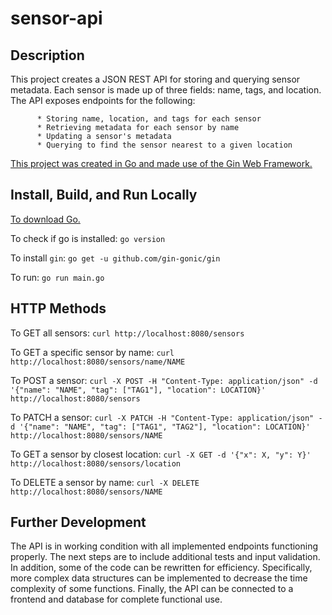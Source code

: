 # sensor-api

## Description

This project creates a JSON REST API for storing and querying sensor metadata. Each sensor is made up of three fields: name, tags, and location. The API exposes endpoints for the following:

          * Storing name, location, and tags for each sensor
          * Retrieving metadata for each sensor by name
          * Updating a sensor's metadata
          * Querying to find the sensor nearest to a given location
          
[This project was created in Go and made use of the Gin Web Framework.](https://github.com/gin-gonic/gin)

## Install, Build, and Run Locally

[To download Go.](https://go.dev/doc/install)

To check if go is installed:
`go version`

To install `gin`:
`go get -u github.com/gin-gonic/gin`

To run:
`go run main.go`

## HTTP Methods

To GET all sensors:
`curl http://localhost:8080/sensors`

To GET a specific sensor by name:
`curl http://localhost:8080/sensors/name/NAME`

To POST a sensor:
`curl -X POST -H "Content-Type: application/json" -d '{"name": "NAME", "tag": ["TAG1"], "location": LOCATION}' http://localhost:8080/sensors`

To PATCH a sensor:
`curl -X PATCH -H "Content-Type: application/json" -d '{"name": "NAME", "tag": ["TAG1", "TAG2"], "location": LOCATION}' http://localhost:8080/sensors/NAME`

To GET a sensor by closest location:
`curl -X GET -d '{"x": X, "y": Y}' http://localhost:8080/sensors/location`

To DELETE a sensor by name:
`curl -X DELETE http://localhost:8080/sensors/NAME`

## Further Development

The API is in working condition with all implemented endpoints functioning properly. The next steps are to include additional tests and input validation. In addition, some of the code can be rewritten for efficiency. Specifically, more complex data structures can be implemented to decrease the time complexity of some functions. Finally, the API can be connected to a frontend and database for complete functional use.